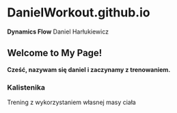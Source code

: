 # DanielWorkout.github.io

**Dynamics Flow**
Daniel Harłukiewicz


## Welcome to My Page!

**Cześć, nazywam się daniel i zaczynamy z trenowaniem.**

### Kalistenika

Trening z wykorzystaniem własnej masy ciała

